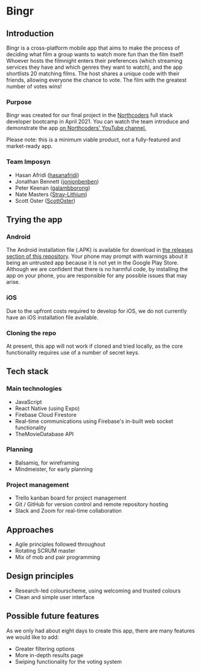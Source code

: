 # Bingr

## Introduction

Bingr is a cross-platform mobile app that aims to make the process of deciding what film a group wants to watch more fun than the film itself! Whoever hosts the filmnight enters their preferences (which streaming services they have and which genres they want to watch), and the app shortlists 20 matching films. The host shares a unique code with their friends, allowing everyone the chance to vote. The film with the greatest number of votes wins!

### Purpose

Bingr was created for our final project in the [Northcoders](https://northcoders.com) full stack developer bootcamp in April 2021. You can watch the team introduce and demonstrate the app [on Northcoders' YouTube channel.](https://www.youtube.com/watch?v=wCI7OOnSt1o)

Please note: this is a minimum viable product, not a fully-featured and market-ready app.

### Team Imposyn

- Hasan Afridi ([hasanafridi](https://github.com/hasanafridi))
- Jonathan Bennett ([jonjonbenben](https://github.com/jonjonbenben))
- Peter Keenan ([galambborong](https://github.com/galambborong))
- Nate Masters ([Stray-Lithium](https://github.com/Stray-Lithium))
- Scott Oster ([ScottOster](https://github.com/ScottOster))

## Trying the app

### Android

The Android installation file (.APK) is available for download in [the releases section of this repository](https://github.com/ScottOster/bingr-native/releases). Your phone may prompt with warnings about it being an untrusted app because it is not yet in the Google Play Store. Although we are confident that there is no harmful code, by installing the app on your phone, you are responsible for any possible issues that may arise.

### iOS

Due to the upfront costs required to develop for iOS, we do not currently have an iOS installation file available.

### Cloning the repo

At present, this app will not work if cloned and tried locally, as the core functionality requires use of a number of secret keys.

## Tech stack

### Main technologies

- JavaScript
- React Native (using Expo)
- Firebase Cloud Firestore
- Real-time communications using Firebase's in-built web socket functionality
- TheMovieDatabase API

### Planning

- Balsamiq, for wireframing
- Mindmeister, for early planning

### Project management

- Trello kanban board for project management
- Git / GitHub for version control and remote repository hosting
- Slack and Zoom for real-time collaboration

## Approaches

- Agile principles followed throughout
- Rotating SCRUM master
- Mix of mob and pair programming

## Design principles

- Research-led colourscheme, using welcoming and trusted colours
- Clean and simple user interface

## Possible future features

As we only had about eight days to create this app, there are many features we would like to add:

- Greater filtering options
- More in-depth results page
- Swiping functionality for the voting system
